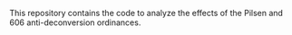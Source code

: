 This repository contains the code to analyze the effects of the Pilsen and 606 anti-deconversion ordinances.